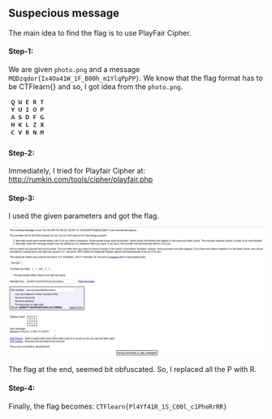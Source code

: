 ## Suspecious message
The main idea to find the flag is to use PlayFair Cipher.

#### Step-1:
We are given `photo.png` and a message `MQDzqdor{Ix4Oa41W_1F_B00h_m1YlqPpPP}`. We know that the flag format has to be CTFlearn{} and so, I got idea from the `photo.png`.

<img src="photo.png">

#### Step-2:
Immediately, I tried for Playfair Cipher at:
http://rumkin.com/tools/cipher/playfair.php

#### Step-3:
I used the given parameters and got the flag.

<img src="Flag.png">

The flag at the end, seemed bit obfuscated. So, I replaced all the P with R.
#### Step-4:
Finally, the flag becomes:
`CTFlearn{Pl4Yf41R_1S_C00l_c1PheRrRR}`